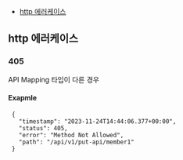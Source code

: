 
<!-- TOC -->
  * [http 에러케이스](#http-에러케이스)
<!-- TOC -->

## http 에러케이스


### 405
API Mapping 타입이 다른 경우

#### Exapmle
~~~
 {
   "timestamp": "2023-11-24T14:44:06.377+00:00",
   "status": 405,
   "error": "Method Not Allowed",
   "path": "/api/v1/put-api/member1"
 }
~~~



